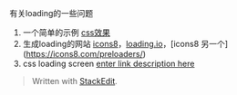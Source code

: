 
有关loading的一些问题

 1. 一个简单的示例 [css效果](https://codepen.io/MattIn4D/pen/LiKFC)
 2. 生成loading的网站 [icons8](https://icons8.com/cssload/)，[loading.io](https://loading.io/#_=_)，[icons8 另一个](https://icons8.com/preloaders/)
 3. css loading screen [enter link description here](https://ihatetomatoes.net/create-custom-preloading-screen/)

> Written with [StackEdit](https://stackedit.io/).